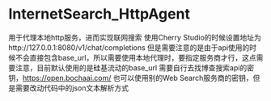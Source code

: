 # InternetSearch_HttpAgent
用于代理本地http服务，进而实现联网搜索
使用Cherry Studio的时候设置地址为http://127.0.0.1:8080/v1/chat/completions
但是需要注意的是由于api使用的时候不会直接包含base_url，所以需要使用本地代理时，要指定服务商才行，这点需要注意，目前默认使用的是硅基流动的base_url
需要自行去找博查搜索api的密钥，https://open.bochaai.com/
也可以使用别的Web Search服务商的密钥，但是需要改动代码中的json文本解析方式